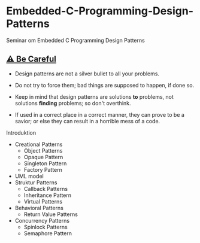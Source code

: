 # Embedded-C-Programming-Design-Patterns
Seminar om Embedded C Programming Design Patterns

## [⚠️ Be Careful](https://github.com/kamranahmedse/design-patterns-for-humans#️-be-careful)

- Design patterns are not a silver bullet to all your problems.

- Do not try to force them; bad things are supposed to happen, if done so.

- Keep in mind that design patterns are solutions **to** problems, not solutions **finding** problems; so don't overthink.

- If used in a correct place in a correct manner, they can prove to be a savior; or else they can result in a horrible mess of a code.

  
Introduktion
- Creational Patterns
  - Object Patterns
  - Opaque Pattern
  - Singleton Pattern
  - Factory Pattern
- UML model
- Struktur Patterns
  - Callback Patterns
  - Inheritance Pattern
  - Virtual Patterns
- Behavioral Patterns
  - Return Value Patterns
- Concurrency Patterns
  - Spinlock Patterns
  - Semaphore Pattern
